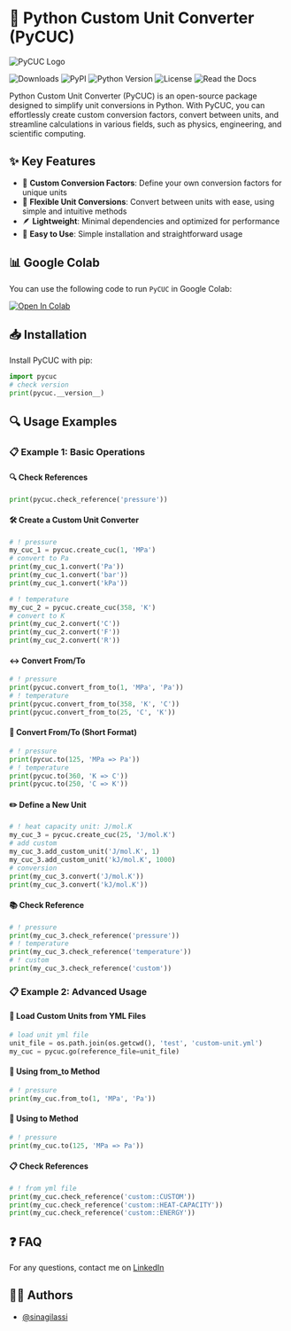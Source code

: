 # 🔄 Python Custom Unit Converter (PyCUC)

![PyCUC Logo](./static/PyCUC-3.png)

![Downloads](https://img.shields.io/pypi/dm/PyCUC) ![PyPI](https://img.shields.io/pypi/v/PyCUC) ![Python Version](https://img.shields.io/pypi/pyversions/PyCUC.svg) ![License](https://img.shields.io/pypi/l/PyCUC) ![Read the Docs](https://img.shields.io/readthedocs/pycuc)

Python Custom Unit Converter (PyCUC) is an open-source package designed to simplify unit conversions in Python. With PyCUC, you can effortlessly create custom conversion factors, convert between units, and streamline calculations in various fields, such as physics, engineering, and scientific computing.

## ✨ Key Features

* 📐 **Custom Conversion Factors**: Define your own conversion factors for unique units
* 🔄 **Flexible Unit Conversions**: Convert between units with ease, using simple and intuitive methods
* 🪶 **Lightweight**: Minimal dependencies and optimized for performance
* 🚀 **Easy to Use**: Simple installation and straightforward usage


## 📊 Google Colab

You can use the following code to run `PyCUC` in Google Colab:

[![Open In Colab](https://colab.research.google.com/assets/colab-badge.svg)](https://colab.research.google.com/drive/1AbTCZxz9xH0VxKCh-Qhb66X0GAGo9_0y?usp=sharing)


## 📥 Installation

Install PyCUC with pip:

```python
import pycuc
# check version
print(pycuc.__version__)
```


## 🔍 Usage Examples

### 📋 Example 1: Basic Operations

#### 🔍 Check References

```python
print(pycuc.check_reference('pressure'))
```

#### 🛠️ Create a Custom Unit Converter

```python
# ! pressure
my_cuc_1 = pycuc.create_cuc(1, 'MPa')
# convert to Pa
print(my_cuc_1.convert('Pa'))
print(my_cuc_1.convert('bar'))
print(my_cuc_1.convert('kPa'))

# ! temperature
my_cuc_2 = pycuc.create_cuc(358, 'K')
# convert to K
print(my_cuc_2.convert('C'))
print(my_cuc_2.convert('F'))
print(my_cuc_2.convert('R'))
```

#### ↔️ Convert From/To

```python
# ! pressure
print(pycuc.convert_from_to(1, 'MPa', 'Pa'))
# ! temperature
print(pycuc.convert_from_to(358, 'K', 'C'))
print(pycuc.convert_from_to(25, 'C', 'K'))
```

#### 🔄 Convert From/To (Short Format)

```python
# ! pressure
print(pycuc.to(125, 'MPa => Pa'))
# ! temperature
print(pycuc.to(360, 'K => C'))
print(pycuc.to(250, 'C => K'))
```


#### ✏️ Define a New Unit

```python
# ! heat capacity unit: J/mol.K
my_cuc_3 = pycuc.create_cuc(25, 'J/mol.K')
# add custom
my_cuc_3.add_custom_unit('J/mol.K', 1)
my_cuc_3.add_custom_unit('kJ/mol.K', 1000)
# conversion
print(my_cuc_3.convert('J/mol.K'))
print(my_cuc_3.convert('kJ/mol.K'))
```

#### 📚 Check Reference

```python
# ! pressure
print(my_cuc_3.check_reference('pressure'))
# ! temperature
print(my_cuc_3.check_reference('temperature'))
# ! custom
print(my_cuc_3.check_reference('custom'))
```


### 📋 Example 2: Advanced Usage


#### 📂 Load Custom Units from YML Files

```python
# load unit yml file
unit_file = os.path.join(os.getcwd(), 'test', 'custom-unit.yml')
my_cuc = pycuc.go(reference_file=unit_file)
```

#### 🔀 Using from_to Method

```python
# ! pressure
print(my_cuc.from_to(1, 'MPa', 'Pa'))
```

#### 🚀 Using to Method

```python
# ! pressure
print(my_cuc.to(125, 'MPa => Pa'))
```

#### 📋 Check References

```python
# ! from yml file
print(my_cuc.check_reference('custom::CUSTOM'))
print(my_cuc.check_reference('custom::HEAT-CAPACITY'))
print(my_cuc.check_reference('custom::ENERGY'))
```

## ❓ FAQ

For any questions, contact me on [LinkedIn](https://www.linkedin.com/in/sina-gilassi/)

## 👨‍💻 Authors

* [@sinagilassi](https://www.github.com/sinagilassi)
